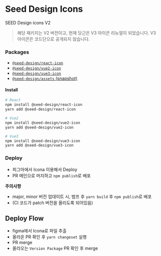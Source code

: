 # Seed Design Icons

SEED Design icons V2

> 해당 패키지는 V2 버전이고, 현재 당근은 V3 아이콘 리뉴얼이 되었습니다.
> V3 아이콘은 코드단으로 공개되지 않습니다.

### Packages

- [`@seed-design/react-icon`](./packages/react/README.md)
- [`@seed-design/vue2-icon`](./packages/vue2/README.md)
- [`@seed-design/vue3-icon`](./packages/vue3/README.md)
- [`@seed-design/assets` (snapshot)](./packages/assets/README.md)

#### Install

```bash
# React
npm install @seed-design/react-icon
yarn add @seed-design/react-icon
```

```bash
# Vue2
npm install @seed-design/vue2-icon
yarn add @seed-design/vue2-icon
```

```bash
# Vue3
npm install @seed-design/vue3-icon
yarn add @seed-design/vue3-icon
```

### Deploy

- 피그마에서 Icona 이용해서 Deploy
- PR 메인으로 머지하고 `npm publish`로 배포

**주의사항**

- major, minor 버전 업데이트 시, 범프 후 `yarn build` 후 `npm publish`로 배포
- (CI 코드가 patch 버전을 올리도록 되어있음)

## Deploy Flow

- figma에서 Icona로 파일 추출
- 올라온 PR 확인 후 `yarn changeset` 실행
- PR merge
- 올라오는 `Version Package` PR 확인 후 merge

